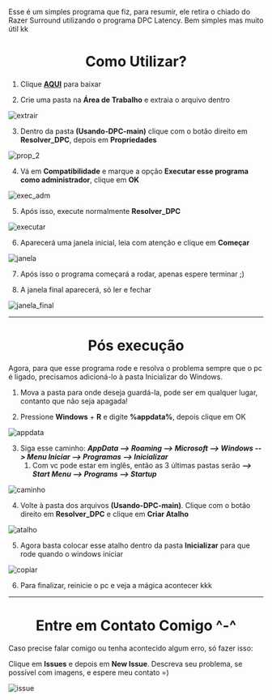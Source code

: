 Esse é um simples programa que fiz, para resumir, ele retira o chiado do Razer Surround utilizando o programa DPC Latency. Bem simples mas muito útil kk

<h1 align='center'>Como Utilizar?</h1>


1. Clique **[AQUI](https://github.com/GabrielCoutz/Usando-DPC/archive/refs/heads/main.zip)** para baixar


2. Crie uma pasta na **Área de Trabalho** e extraia o arquivo dentro

![extrair](Imagens/extrair.png)

3. Dentro da pasta **(Usando-DPC-main)** clique com o botão direito em **Resolver_DPC**, depois em **Propriedades**

![prop_2](Imagens/prop_2.png)

4. Vá em **Compatibilidade** e marque a opção **Executar esse programa como administrador**, clique em **OK**

![exec_adm](Imagens/exec_adm.PNG)

5. Após isso, execute normalmente **Resolver_DPC**

![executar](Imagens/executar.PNG)

6. Aparecerá uma janela inicial, leia com atenção e clique em **Começar**

![janela](Imagens/janela.PNG)

7. Após isso o programa começará a rodar, apenas espere terminar ;)

8. A janela final aparecerá, só ler e fechar

![janela_final](Imagens/janela_final.PNG)

<hr>

<h1 align='center'>Pós execução</h1>

Agora, para que esse programa rode e resolva o problema sempre que o pc é ligado, precisamos adicioná-lo à pasta Inicializar do Windows.


1. Mova a pasta para onde deseja guardá-la, pode ser em qualquer lugar, contanto que não seja apagada!

2. Pressione **Windows** + **R** e digite **%appdata%**, depois clique em OK

![appdata](Imagens/appdata.PNG)

3. Siga esse caminho: **_AppData --> Roaming --> Microsoft  --> Windows --> Menu Iniciar --> Programas --> Inicializar_**
   1. Com vc pode estar em inglês, então as 3 últimas pastas serão **_--> Start Menu --> Programs --> Startup_**

![caminho](Imagens/caminho.PNG)

4. Volte à pasta dos arquivos **(Usando-DPC-main)**. Clique com o botão direito em **Resolver_DPC** e clique em **Criar Atalho**

![atalho](Imagens/atalho.png)

5. Agora basta colocar esse atalho dentro da pasta **Inicializar** para que rode quando o windows iniciar

![copiar](Imagens/copiar.png)

6. Para finalizar, reinicie o pc e veja a mágica acontecer kkk

<hr>

<h1 id='Contato' align='center'>Entre em Contato Comigo ^-^</h1>
Caso precise falar comigo ou tenha acontecido algum erro, só fazer isso:

Clique em **Issues** e depois em **New Issue**. Descreva seu problema, se possível com imagens, e espere meu contato =)

![issue](Imagens/issue.PNG)
